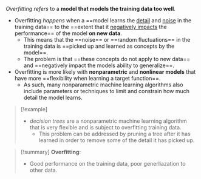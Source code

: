 *Overfitting refers* 
to a **model that models the training data too well**.
- Overfitting *happens* when a ==model learns the <u>detail</u> and <u>noise</u> in the training data== to the ==extent that it <u>negatively impacts</u> the performance== of the model **on new data**.
	- This means that the ==noise== or ==random fluctuations== in the training data is ==picked up and learned as concepts by the model==.
	- The problem is that ==these concepts do not apply to new data== and ==negatively impact the models ability to generalize==.
- Overfitting is more likely with **nonparametric** and **nonlinear models** that have more ==flexibility when learning a target function==.
	- As such, many nonparametric machine learning algorithms also include parameters or techniques to limit and constrain how much detail the model learns.

>[!example]
>- *decision trees* are a nonparametric machine learning algorithm that is very flexible and is subject to overfitting training data.
>	- This problem can be addressed by pruning a tree after it has learned in order to remove some of the detail it has picked up.

>[!summary] 
> **Overfitting**:
>- Good performance on the training data, poor generliazation to other data.